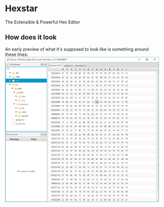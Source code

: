 # Hexstar
The Extensible &amp; Powerful Hex Editor

## How does it look
An early preview of what it's supposed to look like is something around these lines:
![Preview](/screenshots/early-screenshot.png?raw=true)
